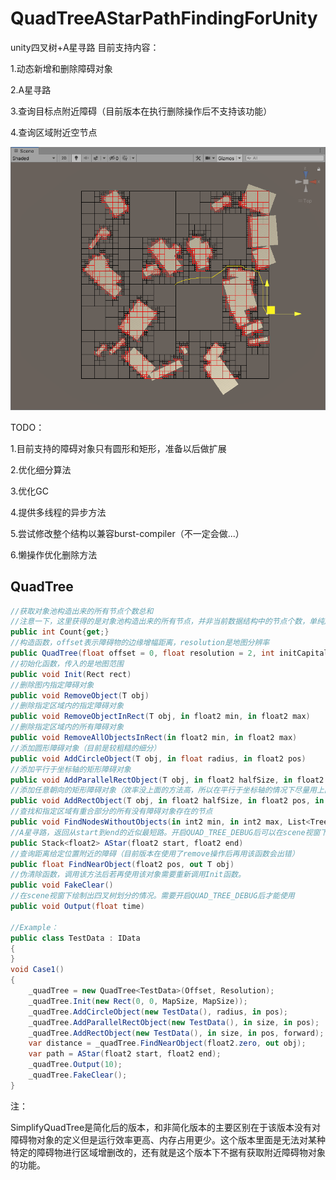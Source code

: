 # QuadTreeAStarPathFindingForUnity
unity四叉树+A星寻路
目前支持内容：

  1.动态新增和删除障碍对象
  
  2.A星寻路
  
  3.查询目标点附近障碍（目前版本在执行删除操作后不支持该功能）
  
  4.查询区域附近空节点

![avatar](screenshot2.png)

TODO：
  
  1.目前支持的障碍对象只有圆形和矩形，准备以后做扩展
  
  2.优化细分算法
  
  3.优化GC
  
  4.提供多线程的异步方法
  
  5.尝试修改整个结构以兼容burst-compiler（不一定会做...）
  
  6.懒操作优化删除方法

## QuadTree

```c#
//获取对象池构造出来的所有节点个数总和
//注意一下，这里获得的是对象池构造出来的所有节点，并非当前数据结构中的节点个数，单纯用来估算内存开销。
public int Count{get;}
//构造函数，offset表示障碍物的边缘增幅距离，resolution是地图分辨率
public QuadTree(float offset = 0, float resolution = 2, int initCapital = 1)
//初始化函数，传入的是地图范围
public void Init(Rect rect)
//删除图内指定障碍对象
public void RemoveObject(T obj)
//删除指定区域内的指定障碍对象
public void RemoveObjectInRect(T obj, in float2 min, in float2 max)
//删除指定区域内的所有障碍对象
public void RemoveAllObjectsInRect(in float2 min, in float2 max)
//添加圆形障碍对象（目前是较粗糙的细分）
public void AddCircleObject(T obj, in float radius, in float2 pos)
//添加平行于坐标轴的矩形障碍对象
public void AddParallelRectObject(T obj, in float2 halfSize, in float2 pos)
//添加任意朝向的矩形障碍对象（效率没上面的方法高，所以在平行于坐标轴的情况下尽量用上面的方法）
public void AddRectObject(T obj, in float2 halfSize, in float2 pos, in float2 forward)
//查找和指定区域有重合部分的所有没有障碍对象存在的节点
public void FindNodesWithoutObjects(in int2 min, in int2 max, List<TreeNode<T>> nodes)
//A星寻路，返回从start到end的近似最短路。开启QUAD_TREE_DEBUG后可以在scene视窗下看到寻路路径
public Stack<float2> AStar(float2 start, float2 end)
//查询距离给定位置附近的障碍（目前版本在使用了remove操作后再用该函数会出错）
public float FindNearObject(float2 pos, out T obj)
//伪清除函数，调用该方法后若再使用该对象需要重新调用Init函数。
public void FakeClear()
//在scene视窗下绘制出四叉树划分的情况。需要开启QUAD_TREE_DEBUG后才能使用
public void Output(float time)

//Example：
public class TestData : IData
{
}
void Case1()
{
    _quadTree = new QuadTree<TestData>(Offset, Resolution);
    _quadTree.Init(new Rect(0, 0, MapSize, MapSize));
    _quadTree.AddCircleObject(new TestData(), radius, in pos);
    _quadTree.AddParallelRectObject(new TestData(), in size, in pos);
    _quadTree.AddRectObject(new TestData(), in size, in pos, forward);
    var distance = _quadTree.FindNearObject(float2.zero, out obj);
    var path = AStar(float2 start, float2 end);
    _quadTree.Output(10);
    _quadTree.FakeClear();
}
```

注：
  
  SimplifyQuadTree是简化后的版本，和非简化版本的主要区别在于该版本没有对障碍物对象的定义但是运行效率更高、内存占用更少。这个版本里面是无法对某种特定的障碍物进行区域增删改的，还有就是这个版本下不据有获取附近障碍物对象的功能。